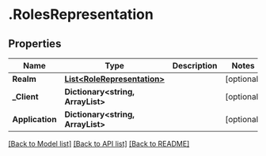 # .RolesRepresentation
## Properties

Name | Type | Description | Notes
------------ | ------------- | ------------- | -------------
**Realm** | [**List&lt;RoleRepresentation&gt;**](RoleRepresentation.md) |  | [optional] 
**_Client** | **Dictionary&lt;string, ArrayList&gt;** |  | [optional] 
**Application** | **Dictionary&lt;string, ArrayList&gt;** |  | [optional] 

[[Back to Model list]](../README.md#documentation-for-models) [[Back to API list]](../README.md#documentation-for-api-endpoints) [[Back to README]](../README.md)


